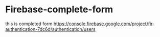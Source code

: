 # Firebase-complete-form
this is completed form
https://console.firebase.google.com/project/fir-authentication-7dc6d/authentication/users
